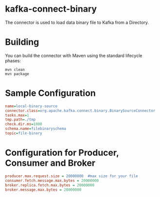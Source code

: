 # kafka-connect-binary
The connector is used to load data binary file to Kafka from a Directory.

# Building
You can build the connector with Maven using the standard lifecycle phases:
```
mvn clean
mvn package
```

# Sample Configuration
``` ini
name=local-binary-source
connector.class=org.apache.kafka.connect.binary.BinarySourceConnector
tasks.max=1
tmp.path=./tmp
check.dir.ms=1000
schema.name=filebinaryschema
topic=file-binary
```

# Configuration for Producer, Consumer and Broker
``` ini
producer.max.request.size = 20000000  #max size for your file
consumer.fetch.message.max.bytes = 20000000
broker.replica.fetch.max.bytes = 20000000
broker.message.max.bytes = 20000000
```

